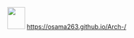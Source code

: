 <img src="https://media.tenor.com/d6e-Rvp97dEAAAAM/monkey-gangster-monkey.gif" width="40" height="50" /> https://osama263.github.io/Arch-/
